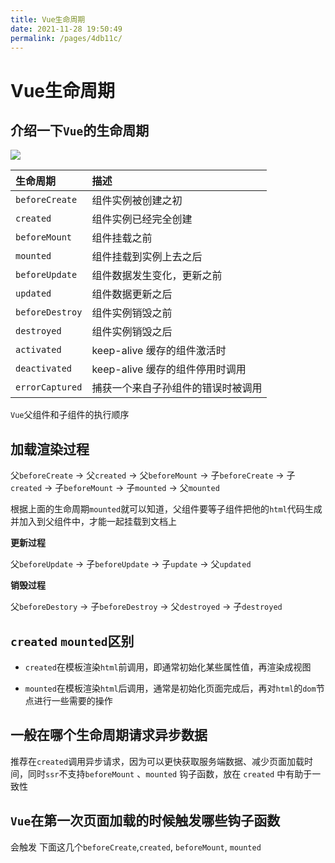 ```yaml
---
title: Vue生命周期
date: 2021-11-28 19:50:49
permalink: /pages/4db11c/
---
```

# Vue生命周期

## 介绍一下`Vue`的生命周期<badge text="特别重要" type="error" />

![](https://cdn.jsdelivr.net/gh/duochizhacai/generatePic/img/202201092239463.png)

| 生命周期        | 描述                               |
| :-------------- | :--------------------------------- |
| `beforeCreate`  | 组件实例被创建之初                 |
| `created`       | 组件实例已经完全创建               |
| `beforeMount`   | 组件挂载之前                       |
| `mounted`       | 组件挂载到实例上去之后             |
| `beforeUpdate`  | 组件数据发生变化，更新之前         |
| `updated`       | 组件数据更新之后                   |
| `beforeDestroy` | 组件实例销毁之前                   |
| `destroyed`     | 组件实例销毁之后                   |
| `activated`     | keep-alive 缓存的组件激活时        |
| `deactivated`   | keep-alive 缓存的组件停用时调用    |
| `errorCaptured` | 捕获一个来自子孙组件的错误时被调用 |

`Vue`父组件和子组件的执行顺序

## **加载渲染过程**

父`beforeCreate` -> 父`created` -> 父`beforeMount` -> 子`beforeCreate` -> 子`created` -> 子`beforeMount` -> 子`mounted` -> 父`mounted`

根据上面的生命周期`mounted`就可以知道，父组件要等子组件把他的`html`代码生成并加入到父组件中，才能一起挂载到文档上

**更新过程**

父`beforeUpdate` -> 子`beforeUpdate` -> 子`update` -> 父`updated`

**销毁过程**

父`beforeDestory` -> 子`beforeDestroy` -> 父`destroyed` -> 子`destroyed`



## `created` `mounted`区别<badge text="特别重要" type="error" />

- `created`在模板渲染`html`前调用，即通常初始化某些属性值，再渲染成视图

- `mounted`在模板渲染`html`后调用，通常是初始化页面完成后，再对`html`的`dom`节点进行一些需要的操作


## 一般在哪个生命周期请求异步数据

推荐在`created`调用异步请求，因为可以更快获取服务端数据、减少页面加载时间，同时`ssr`不支持`beforeMount` 、`mounted` 钩子函数，放在 `created` 中有助于一致性

## `Vue`在第一次页面加载的时候触发哪些钩子函数

会触发 下面这几个`beforeCreate`,`created`,  `beforeMount`, `mounted` 

